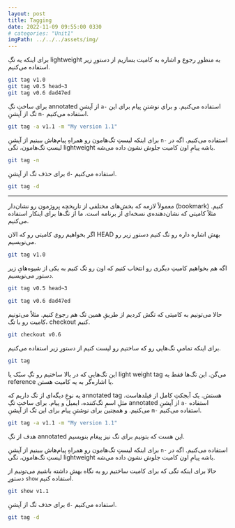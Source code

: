 ```yaml
---
layout: post
title: Tagging
date: 2022-11-09 09:55:00 0330
# categories: "Unit1"
imgPath: ../../../assets/img/
---
```


برای اینکه یه تگِ lightweight به منظورِ رجوع و اشاره به کامیت بسازیم از دستورِ زیر استفاده می‌کنیم.

```bash
git tag v1.0
git tag v0.5 head~3
git tag v0.6 dad47ed
```

برای ساختِ تگِ annotated از آپشنِ `a-` استفاده می‌کنیم. و برای نوشتنِ پیام برای این تگ از آپشنِ `m-` استفاده می‌کنیم.

```bash
git tag -a v1.1 -m "My version 1.1"
```

برای اینکه لیستِ تگ‌هامون رو همراهِ پیام‌هاش ببینیم از آپشنِ `n-` استفاده می‌کنیم. اگه در لیستِ تگ‌هامون، تگی lightweight باشه پیامِ اون کامیت جلوش نشون داده می‌شه.

```bash
git tag -n
```

برای حذف تگ از آپشنِ `d-` استفاده می‌کنیم.

```bash
git tag -d 
```

---

معمولاً لازمه که بخش‌های مختلفی از تاریخچه‌ پروژمون رو نشان‌دار (bookmark) کنیم. مثلاً کامیتی که نشان‌دهنده‌ی نسخه‌ای از برنامه است. ما از تگ‌ها برای اینکار استفاده می‌کنیم. 

اگر بخواهیم روی کامیتی رو که الان HEAD بهش اشاره داره رو تگ کنیم دستورِ زیر رو می‌نویسیم.

```bash
git tag v1.0
```

اگه هم بخواهیم کامیتِ دیگری رو انتخاب کنیم که اون رو تگ کنیم به یکی از شیوه‌هایِ زیر دستور می‌نویسیم.

```bash
git tag v0.5 head~3
```

```bash
git tag v0.6 dad47ed
```

حالا می‌تونیم به کامیتی که تگش کردیم از طریقِ همین تگ هم رجوع کنیم. مثلاً می‌تونیم کامیت رو با تگ، checkout کنیم.

```bash
git checkout v0.6
```

برای اینکه تمامیِ تگ‌هایی رو که ساختیم رو لیست کنیم از دستورِ زیر استفاده می‌کنیم.

```bash
git tag
```

این‌ تگ‌هایی که در بالا ساختیم رو تگِ سبُک یا light weight tag می‌گن. این تگ‌ها فقط یه reference یا اشاره‌گر به یه کامیت هستن.

یه نوعِ دیگه‌ای از تگ داریم که annotated tag هستش. یک آبجکتِ کامل از فیلدهاست. مثلِ اسمِ تگ‌کننده، ایمیل و پیام. برای ساختِ تگِ annotated از آپشنِ `a-` استفاده می‌کنیم. و همچنین برای نوشتنِ پیام برای این تگ از آپشنِ‌ `m-` استفاده می‌کنیم.

```bash
git tag -a v1.1 -m "My version 1.1"
```

هدف از تگِ annotated این هست که بتونیم برای تگ نیز پیغام بنویسیم.

برای اینکه لیستِ تگ‌هامون رو همراهِ پیام‌هاش ببینیم از آپشنِ `n-` استفاده می‌کنیم. اگه در لیستِ تگ‌هامون، تگی lightweight باشه پیامِ اون کامیت جلوش نشون داده می‌شه.

حالا برای اینکه تگی که برای کامیت ساختیم رو یه نگاه بهش داشته باشیم می‌تونیم از دستورِ `show` استفاده کنیم.

```bash
git show v1.1
```

برای حذف تگ از آپشنِ `d-` استفاده می‌کنیم.

```bash
git tag -d 
```